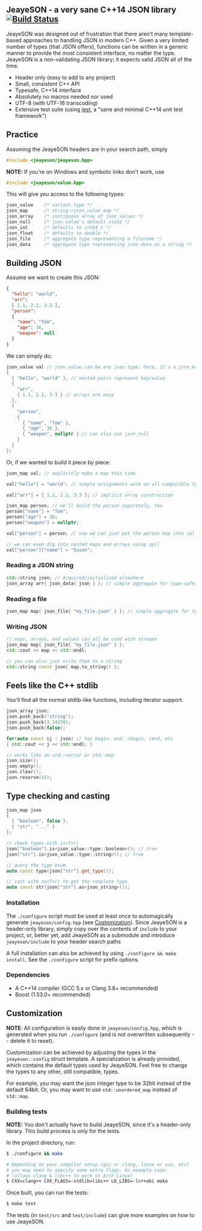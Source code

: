 JeayeSON - a very sane C++14 JSON library [![Build Status](https://travis-ci.org/jeaye/jeayeson.svg?branch=master)](https://travis-ci.org/jeaye/jeayeson)
---

JeayeSON was designed out of frustration that there aren't many
template-based approaches to handling JSON in modern C++. Given a
very limited number of types (that JSON offers), functions
can be written in a generic manner to provide the most consistent
interface, no matter the type. JeayeSON is a non-validating JSON library;
it expects valid JSON all of the time.

  * Header only (easy to add to any project)
  * Small, consistent C++ API
  * Typesafe, C++14 interface
  * Absolutely no macros needed nor used
  * UTF-8 (with UTF-16 transcoding)
  * Extensive test suite (using [jest](https://github.com/jeaye/jest), a "sane and minimal C++14 unit test framework")

Practice
----
Assuming the JeayeSON headers are in your search path, simply
```cpp
#include <jeayeson/jeayeson.hpp>
```
**NOTE:** If you're on Windows and symbolic links don't work, use
```cpp
#include <jeayeson/value.hpp>
```
This will give you access to the following types:
```cpp
json_value    /* variant type */
json_map      /* string->json_value map */
json_array    /* contiguous array of json_values */
json_null     /* json_value's default state */
json_int      /* defaults to int64_t */
json_float    /* defaults to double */
json_file     /* aggregate type representing a filename */
json_data     /* aggregate type representing json data as a string */
```

Building JSON
----
Assume we want to create this JSON:
```json
{
  "hello": "world",
  "arr":
  [ 1.1, 2.2, 3.3 ],
  "person":
  {
    "name": "Tom",
    "age": 36,
    "weapon": null
  }
}
```
We can simply do:
```cpp
json_value val // json_value can be any json type; here, it's a json_map
{
  { "hello", "world" }, // nested pairs represent key/value
  {
    "arr",
    { 1.1, 2.2, 3.3 } // arrays are easy
  },
  {
    "person",
    {
      { "name", "Tom" },
      { "age", 36 },
      { "weapon", nullptr } // can also use json_null
    }
  }
};
```
Or, if we wanted to build it piece by piece:
```cpp
json_map val; // explicitly make a map this time

val["hello"] = "world"; // simple assignments work on all compatible types

val["arr"] = { 1.1, 2.2, 3.3 }; // implicit array construction

json_map person; // we'll build the person separately, too
person["name"] = "Tom";
person["age"] = 36;
person["weapon"] = nullptr;

val["person"] = person; // now we can just put the person map into val

// we can even dig into nested maps and arrays using op[]
val["person"]["name"] = "Susan";
```

### Reading a JSON string
```cpp
std::string json; // Acquired/initialized elsewhere
json_array arr{ json_data{ json } }; // simple aggregate for type-safety
```
### Reading a file
```cpp
json_map map{ json_file{ "my_file.json" } }; // simple aggregate for type-safety
```
### Writing JSON
```cpp
// maps, arrays, and values can all be used with streams
json_map map{ json_file{ "my_file.json" } };
std::cout << map << std::endl;

// you can also just write them to a string
std::string const json{ map.to_string() };
```

Feels like the C++ stdlib
----
You'll find all the normal stdlib-like functions, including iterator support.
```cpp
json_array json;
json.push_back("string");
json.push_back(3.14159);
json.push_back(false);

for(auto const &j : json) // has begin, end, cbegin, cend, etc
{ std::cout << j << std::endl; }

// works like an std::vector or std::map
json.size();
json.empty();
json.clear();
json.reserve(42);
```

Type checking and casting
----
```cpp
json_map json
{
  { "boolean", false },
  { "str", "..." }
};

// check types with is<T>()
json["boolean"].is<json_value::type::boolean>(); // true
json["str"].is<json_value::type::string>(); // true

// query the type enum
auto const type(json["str"].get_type());

// cast with as<T>() to get the complete type
auto const str(json["str"].as<json_string>());
```

### Installation
The `./configure` script must be used at least once to automagically generate `jeayeson/config.hpp` (see [Customization](https://github.com/jeaye/jeayeson#customization)). Since JeayeSON is a header-only library, simply copy over the contents of `include` to your project, or, better yet, add JeayeSON as a submodule and introduce `jeayeson/include` to your header search paths

A full installation can also be achieved by using `./configure && make install`. See the `./configure` script for prefix options.

### Dependencies

* A C++14 compiler (GCC 5.x or Clang 3.8+ recommended)
* Boost (1.53.0+ recommended)

Customization
---
**NOTE**: All configuration is easily done in `jeayeson/config.hpp`, which is generated when you run `./configure` (and is not overwritten subsequently -- delete it to reset).

Customization can be achieved by adjusting the types in the `jeayeson::config` struct template. A specialization is already provided, which contains the default types used by JeayeSON. Feel free to change the types to any other, still compatible, types.

For example, you may want the json integer type to be 32bit instead of the default 64bit. Or, you may want to use `std::unordered_map` instead of `std::map`.

### Building tests
**NOTE:** You don't actually have to build JeayeSON, since it's a header-only
library. This build process is only for the tests.

In the project directory, run:
```bash
$ ./configure && make

# Depending on your compiler setup (gcc or clang, linux or osx, etc)
# you may need to specify some extra flags. An example case:
# (allows clang & libc++ to work on Arch Linux)
$ CXX=clang++ CXX_FLAGS=-stdlib=libc++ LD_LIBS=-lc++abi make
```
Once built, you can run the tests:
```bash
$ make test
```
The tests (in `test/src` and `test/include`) can give more examples
on how to use JeayeSON.
